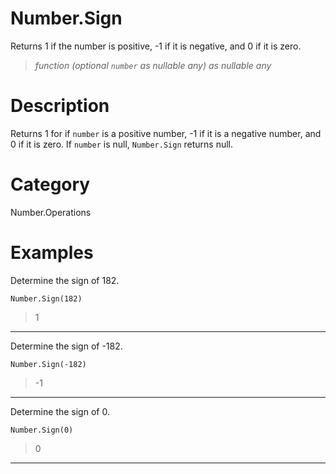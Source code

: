 ﻿# Number.Sign
Returns 1 if the number is positive, -1 if it is negative, and 0 if it is zero.
> _function (optional <code>number</code> as nullable any) as nullable any_
# Description 
Returns 1 for if <code>number</code> is a positive number, -1 if it is a negative number, and 0 if it is zero. 
    If <code>number</code> is null, <code>Number.Sign</code> returns null.
# Category 
Number.Operations
# Examples 
Determine the sign of 182.
```
Number.Sign(182)
```
> 1
***
Determine the sign of -182.
```
Number.Sign(-182)
```
> -1
***
Determine the sign of 0.
```
Number.Sign(0)
```
> 0
***
